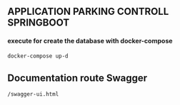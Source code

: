 ## APPLICATION PARKING CONTROLL SPRINGBOOT

#### **execute for create the database with docker-compose**
```bash 
docker-compose up-d
```

## Documentation route Swagger
```bash 
/swagger-ui.html
```